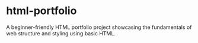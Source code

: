 # html-portfolio
A beginner-friendly HTML portfolio project showcasing the fundamentals of web structure and styling using basic HTML.
